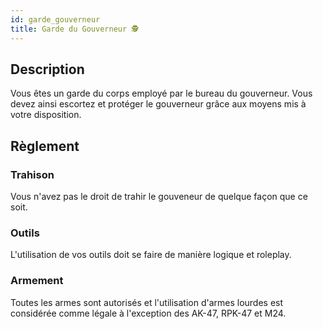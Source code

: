 ```yaml
---
id: garde_gouverneur
title: Garde du Gouverneur 🕵️
---
```


## Description
Vous êtes un garde du corps employé par le bureau du gouverneur. Vous devez ainsi escortez et protéger le gouverneur grâce aux moyens mis à votre disposition.

## Règlement

### Trahison
Vous n'avez pas le droit de trahir le gouveneur de quelque façon que ce soit.

### Outils
L'utilisation de vos outils doit se faire de manière logique et roleplay.

### Armement
Toutes les armes sont autorisés et l'utilisation d'armes lourdes est considérée comme légale à l'exception des AK-47, RPK-47 et M24.